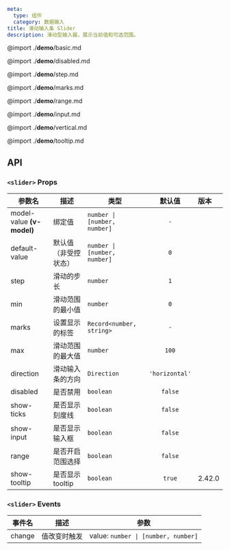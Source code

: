 ```yaml
meta:
  type: 组件
  category: 数据输入
title: 滑动输入条 Slider
description: 滑动型输入器，展示当前值和可选范围。
```

@import ./__demo__/basic.md

@import ./__demo__/disabled.md

@import ./__demo__/step.md

@import ./__demo__/marks.md

@import ./__demo__/range.md

@import ./__demo__/input.md

@import ./__demo__/vertical.md

@import ./__demo__/tooltip.md

## API


### `<slider>` Props

|参数名|描述|类型|默认值|版本|
|---|---|---|:---:|:---|
|model-value **(v-model)**|绑定值|`number \| [number, number]`|`-`||
|default-value|默认值（非受控状态）|`number \| [number, number]`|`0`||
|step|滑动的步长|`number`|`1`||
|min|滑动范围的最小值|`number`|`0`||
|marks|设置显示的标签|`Record<number, string>`|`-`||
|max|滑动范围的最大值|`number`|`100`||
|direction|滑动输入条的方向|`Direction`|`'horizontal'`||
|disabled|是否禁用|`boolean`|`false`||
|show-ticks|是否显示刻度线|`boolean`|`false`||
|show-input|是否显示输入框|`boolean`|`false`||
|range|是否开启范围选择|`boolean`|`false`||
|show-tooltip|是否显示tooltip|`boolean`|`true`|2.42.0|
### `<slider>` Events

|事件名|描述|参数|
|---|---|---|
|change|值改变时触发|value: `number \| [number, number]`|



